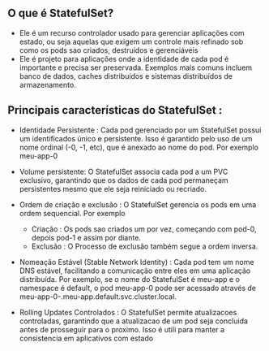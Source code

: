 ## O que é StatefulSet?

* Ele é um recurso controlador usado para gerenciar aplicações com estado, ou seja aquelas que exigem um controle mais refinado sob como os pods sao criados, destruídos e gerenciáveis
* Ele é projeto para aplicações onde a identidade de cada pod é importante e precisa ser preservada. Exemplos mais comuns incluem banco de dados, caches distribuídos e sistemas distribuídos de armazenamento.

## Principais características do StatefulSet :  

* Identidade Persistente : Cada pod gerenciado por um StatefulSet possui um identificados único e persistente. Isso é garantido pelo uso de um nome ordinal (-0, -1, etc), que é anexado ao nome do pod. Por exemplo meu-app-0

* Volume persistente: O StatefulSet associa cada pod a um PVC exclusivo, garantindo que os dados de cada pod permaneçam persistentes mesmo que ele seja reiniciado ou recriado.

* Ordem de criação e exclusão : O StatefulSet gerencia os pods em uma ordem sequencial. Por exemplo
    * Criação : Os pods sao criados um por vez, começando com pod-0, depois pod-1 e assim por diante.
    * Exclusão : O Processo de exclusão também segue a ordem inversa.

* Nomeação Estável (Stable Network Identity) : Cada pod tem um nome DNS estável, facilitando a comunicação entre eles em uma aplicação distribuída. Por exemplo, se o nome do StatefulSet é meu-app e o namespace é default, o pod meu-app-0 pode ser acessado através de meu-app-0-.meu-app.default.svc.cluster.local.

* Rolling Updates Controlados : O StatefulSet permite atualizacoes controladas, garantindo que a atualizacao de um pod seja concluida antes de prosseguir para o proximo. Isso é utili para manter a consistencia em aplicativos com estado